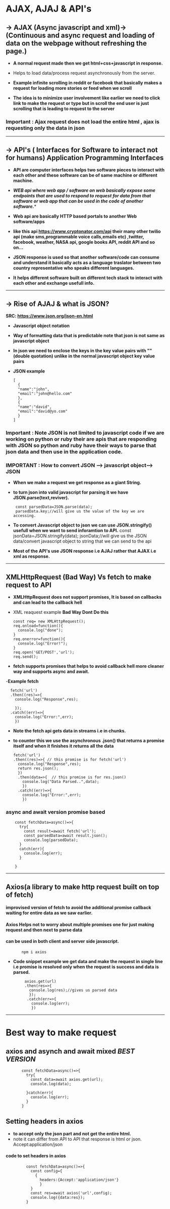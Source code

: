 # AJAX, AJAJ & API's

## -> AJAX (Async javascript and xml)-> (Continuous and async request and loading of data on the webpage without refreshing the page.)

- ****A normal request made then we get html+css+javascript in response.****
- Helps to load data/process request asynchronously from the server.
- ****Example infinite scrolling in reddit or facebook that basically makes a request for loading more stories or feed when we scroll****

- ****The idea is to minimize user involvement like earlier we need to click link to make the request or type but in scroll the end user is just scrolling that is leading to request to the server****

### Important : ****Ajax request does not load the entire html , ajax is requesting only the data in json****


***

## -> API's ( Interfaces for Software to interact not for humans) Application Programming Interfaces

- ****API are computer interfaces helps two software pieces to interact with each other and these software can be of same machine or different machine.****

- ***WEB api where web app / software on web basically expose some endpoints that are used to respond to request for data from that software or web app that can be used in the code of another software.****

- ****Web api are basically HTTP based portals to another Web software/apps****

- ****like this api https://www.cryptonator.com/api their many other twilio api (make sms,programmable voice calls,emails etc) ,twitter, facebook, weather, NASA api, google books API, reddit API and so on...****

- ****JSON response is used so that another software/code can consume and understand it basically acts as a language traslator between two country representative who speaks different languages.****

- ****It helps different software built on different tech stack to interact with each other and exchange usefull info.****

****

## -> Rise of AJAJ & what is JSON?

****SRC: https://www.json.org/json-en.html****

- ****Javascript object notation****
- ****Way of formatting data that is predictable note that json is not same as javascript object****
- ****In json we need to enclose the keys in the key value pairs with ""(double quotation) unlike in the normal javascript object key value pairs****

- ****JSON example****

      [
        {
        "name":"john",
        "email":"john@hello.com"
        },
        {
        "name":"david",
        "email":"david@yo.com"
        }
      ]
### Important : ****Note JSON is not limited to javascript code if we are working on python or ruby their are apis that are responding with JSON so python and ruby have their ways to parse that json data and then use in the application code.****

### IMPORTANT : How to convert JSON --> javascript object--> JSON  

- ****When we make a request we get response as a giant String.****

- ****to turn json into valid javascript for parsing it we have JSON.parse(text,reviver).****

       const parsedData=JSON.parse(data);
       parsedData.key;//will give us the value of the key we are accessing.

- ****To convert Javascript object to json we can use JSON.stringify() usefull when we want to send inforamtion to API.****
      const jsonData=JSON.stringify(data);
      jsonData;//will give us the JSON data/convert javascript object to string that we can send to the api

- ****Most of the API's use JSON response i.e AJAJ rather that AJAX i.e xml as response.****
***

## XMLHttpRequest (Bad Way) Vs fetch to make request to API

- ****XMLHttpRequest does not support promises, It is based on callbacks and can lead to the callback hell****

- XML reaquest example ****Bad Way Dont Do this****

      const req= new XMLHttpRequest();
      req.onload=function(){
        console.log("done");
      }
      req.onerror=function(){
        console.log("Error!");
      }
      req.open('GET/POST','url');
      req.send();

- ****fetch supports promises that helps to avoid callback hell more cleaner way and supports async and await.****

-****Example fetch****

      fetch('url')
      .then((res)=>{
        console.log("Response",res);

        });
      .catch((err)=>{
        console.log("Error:",err);
        })
- ****Note the fetch api gets data in streams i.e in chunks.****

- ****to counter this we use the asynchronous .json() that returns a promise itself and when it finishes it returns all the data****

      fetch('url')
      .then((res)=>{ // this promise is for fetch('url')
        console.log("Response",res);
        return res.json();
        })
        .then(data=>{  // this promise is for res.json()
          console.log("Data Parsed..",data);
          })
        .catch((err)=>{
          console.log("Error:",err);
          })

### ****async and await version promise based****

        const fetchData=async()=>{
          try{
            const result=await fetch('url');
            const parsedData=await result.json();
            console.log(parsedData);
          }
          catch(err){
            console.log(err);
          }

        }
***

## Axios(a library to make http request built on top of fetch)

####  improvised version of fetch to avoid the additional promise callback waiting for entire data as we saw earlier.

#### Axios Helps not to worry about multiple promises one for just making request and then next to parse data

#### can be used in both client and server side javascript.
           npm i axios

- ****Code snippet example we get data and make the request in single line i.e promise is resolved only when the request is success and data is parsed.****


           axios.get(url)
           .then(res=>{
             console.log(res);//gives us parsed data
             });
            .catch(err=>{
              console.log(err);
              })

***
# Best way to make request

## axios and asynch and await mixed ***BEST VERSION***

           const fetchData=async()=>{
             try{
               const data=await axios.get(url);
               console.log(data);

             }catch(err){
               console.log(err);
             }
           }
## Setting headers in  axios

- ****to accept only the json part and not get the entire html.****
- note it can differ from API to API that response is html or json.
             Accept:application/json
#### code to set headers in axios

             const fetchData=async()=>{
               const config={
                 {
                   headers:{Accept:'application/json'}
                   }
               }
               const res=await axios('url',config);
               console.log({data:res});
             }
